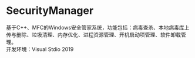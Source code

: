 # SecurityManager
基于C++、MFC的Windows安全管家系统，功能包括：病毒查杀、本地病毒库上传与删除、垃圾清理、内存优化、进程资源管理、开机启动项管理、软件卸载管理。  
开发环境：Visual Stdio 2019
